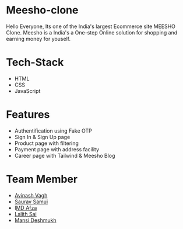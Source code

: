 # Meesho-clone

Hello Everyone, Its one of the India's largest Ecommerce site MEESHO Clone. Meesho is a India's a One-step Online solution for shopping and earning money for youself.

# Tech-Stack

- HTML
- CSS
- JavaScript

# Features

- Authentification using Fake OTP
- Sign In & Sign Up page
- Product page with filtering
- Payment page with address facility
- Career page with Tailwind & Meesho Blog

# Team Member

- <a href="https://github.com/afzal9632">Avinash Vagh</a>
- <a href="https://github.com/sauravsamui/">Saurav Samui</a>
- l<a href="https://github.com/afzal9632">MD Afza</a>
- <a href="https://github.com/lalith9212">Lalith Sai</a>
- <a href="https://github.com/Mansi-Deshmukh">Mansi Deshmukh</a>

